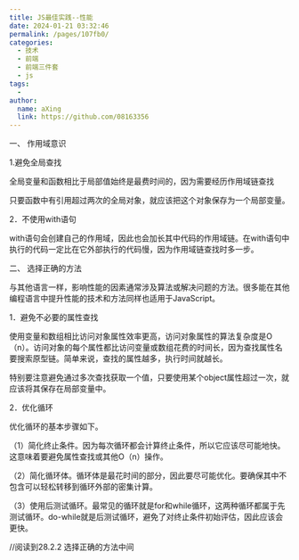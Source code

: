 ```yaml
---
title: JS最佳实践--性能
date: 2024-01-21 03:32:46
permalink: /pages/107fb0/
categories:
  - 技术
  - 前端
  - 前端三件套
  - js
tags:
  - 
author: 
  name: aXing
  link: https://github.com/08163356
---
```

一、 作用域意识

1.避免全局查找

全局变量和函数相比于局部值始终是最费时间的，因为需要经历作用域链查找

只要函数中有引用超过两次的全局对象，就应该把这个对象保存为一个局部变量。

2．不使用with语句

with语句会创建自己的作用域，因此也会加长其中代码的作用域链。在with语句中执行的代码一定比在它外部执行的代码慢，因为作用域链查找时多一步。

二、 选择正确的方法

与其他语言一样，影响性能的因素通常涉及算法或解决问题的方法。很多能在其他编程语言中提升性能的技术和方法同样也适用于JavaScript。

1．避免不必要的属性查找

使用变量和数组相比访问对象属性效率更高，访问对象属性的算法复杂度是O（n）。访问对象的每个属性都比访问变量或数组花费的时间长，因为查找属性名要搜索原型链。简单来说，查找的属性越多，执行时间就越长。

特别要注意避免通过多次查找获取一个值，只要使用某个object属性超过一次，就应该将其保存在局部变量中。

2．优化循环

优化循环的基本步骤如下。

（1）简化终止条件。因为每次循环都会计算终止条件，所以它应该尽可能地快。这意味着要避免属性查找或其他O（n）操作。

（2）简化循环体。循环体是最花时间的部分，因此要尽可能优化。要确保其中不包含可以轻松转移到循环外部的密集计算。

（3）使用后测试循环。最常见的循环就是for和while循环，这两种循环都属于先测试循环。do-while就是后测试循环，避免了对终止条件初始评估，因此应该会更快。

//阅读到28.2.2 选择正确的方法中间
